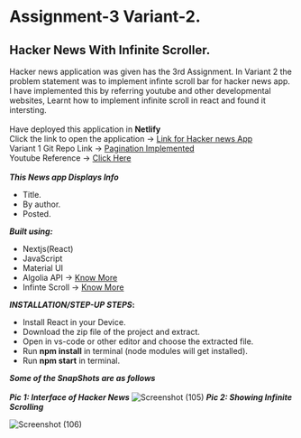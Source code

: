 # Assignment-3 Variant-2.
## Hacker News With Infinite Scroller. 

Hacker news application was given has the 3rd Assignment. In Variant 2 the problem statement was to implement infinte scroll bar for hacker news app.
I have implemented this by referring youtube and other developmental websites, Learnt how to implement infinite scroll in react and found it intersting.
\
\
Have deployed this application in <b> Netlify </b>
\
Click the link to open the application -> [Link for Hacker news App](https://startling-klepon-2a243b.netlify.app/)
\
Variant 1 Git Repo Link -> [Pagination Implemented ](https://github.com/PrabhanjanJois/Hacker-news-pagination-variant-1-cc)
\
Youtube Reference -> [Click Here](https://www.youtube.com/c/CognitiveSurge)
\
\
<b>_This News app Displays Info_</b>
* Title.
* By author.
* Posted. 

<b>_Built using:_</b>
* Nextjs(React)
* JavaScript
* Material UI
* Algolia API -> [Know More](https://www.algolia.com/doc/rest-api/search/)
* Infinte Scroll -> [Know More](https://www.npmjs.com/package/react-infinite-scroll-component)

<b>_INSTALLATION/STEP-UP STEPS_:</b>
  * Install React in your Device.
  * Download the zip file of the project and extract.
  * Open in vs-code or other editor and choose the extracted file.
  * Run <b>npm install</b> in terminal (node modules will get installed).
  * Run <b>npm start</b> in terminal.

<b>_Some of the SnapShots are as follows_</b>
\
\
<b>_Pic 1: Interface of Hacker News_</b>
![Screenshot (105)](https://user-images.githubusercontent.com/72604642/169698290-6794e4c7-f2a6-439b-9a89-f9c170634431.png)
<b>_Pic 2: Showing Infinite Scrolling_</b>



![Screenshot (106)](https://user-images.githubusercontent.com/72604642/169698313-583f5b75-f292-4d31-8c8e-8d219b330974.png)

